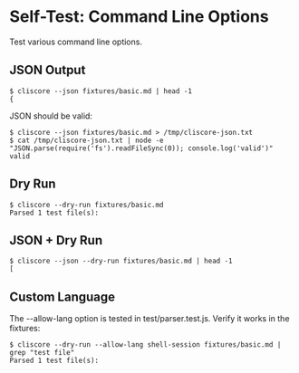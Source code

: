 # Self-Test: Command Line Options

Test various command line options.

## JSON Output

```cliscore
$ cliscore --json fixtures/basic.md | head -1
{
```

JSON should be valid:

```cliscore
$ cliscore --json fixtures/basic.md > /tmp/cliscore-json.txt
$ cat /tmp/cliscore-json.txt | node -e "JSON.parse(require('fs').readFileSync(0)); console.log('valid')"
valid
```

## Dry Run

```cliscore
$ cliscore --dry-run fixtures/basic.md
Parsed 1 test file(s):
```

## JSON + Dry Run

```cliscore
$ cliscore --json --dry-run fixtures/basic.md | head -1
[
```

## Custom Language

The --allow-lang option is tested in test/parser.test.js.
Verify it works in the fixtures:

```cliscore
$ cliscore --dry-run --allow-lang shell-session fixtures/basic.md | grep "test file"
Parsed 1 test file(s):
```
